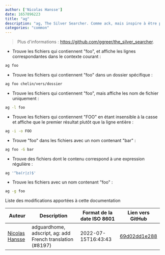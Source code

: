 ```yaml
---
author: ['Nicolas Hansse']
date: 1657896223
title: "ag"
description: "ag, The Silver Searcher. Comme ack, mais inspire à être plus rapide."
categories: "common"
---
```

> Plus d'informations : <https://github.com/ggreer/the_silver_searcher>.

- Trouve les fichiers qui contiennent "foo", et affiche les lignes correspondantes dans le contexte courant :

```bash
ag foo
```

- Trouve les fichiers qui contiennent "foo" dans un dossier spécifique :

```bash
ag foo chelin/vers/dossier
```

- Trouve les fichiers qui contiennent "foo", mais affiche les nom de fichier uniquement :

```bash
ag -l foo
```

- Trouve les fichiers qui contiennent "FOO" en étant insensible à la casse et affiche que le premier résultat plutôt que la ligne entière :

```bash
ag -i -o FOO
```

- Trouve "foo" dans les fichiers avec un nom contenant "bar" :

```bash
ag foo -G bar
```

- Trouve des fichiers dont le contenu correspond à une expression régulière :

```bash
ag '^ba(r|z)$'
```

- Trouve les fichiers avec un nom contenant "foo" :

```bash
ag -g foo
```
Liste des modifications apportées à cette documentation


Auteur | Description | Format de la date ISO 8601 | Lien vers GitHub
------|-----|-----|-----
[Nicolas Hansse](mailto:nico.hansse@gmail.com) | adguardhome, adscript, ag: add French translation (#8197) | 2022-07-15T16:43:43 | [69d02dd1e288](https://github.com/tldr-pages/tldr/commit/69d02dd1e28808ed632a954eb2d81469518626f2)

